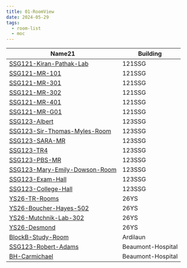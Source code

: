 ```yaml
---
title: 01-RoomView
date: 2024-05-29
tags:
  - room-list
  - moc
---
```


<table class="dataview table-view-table"><thead class="table-view-thead"><tr class="table-view-tr-header"><th class="table-view-th"><span>Name</span><span class="dataview small-text">21</span></th><th class="table-view-th"><span>Building</span></th></tr></thead><tbody class="table-view-tbody"><tr><td><span><a data-tooltip-position="top" aria-label="03-Resources/Rooms/SSG121-Kiran-Pathak-Lab.md" data-href="03-Resources/Rooms/SSG121-Kiran-Pathak-Lab.md" href="03-Resources/Rooms/SSG121-Kiran-Pathak-Lab.md" class="internal-link" target="_blank" rel="noopener">SSG121-Kiran-Pathak-Lab</a></span></td><td><span>121SSG</span></td></tr><tr><td><span><a data-tooltip-position="top" aria-label="03-Resources/Rooms/SSG121-MR-101.md" data-href="03-Resources/Rooms/SSG121-MR-101.md" href="03-Resources/Rooms/SSG121-MR-101.md" class="internal-link" target="_blank" rel="noopener">SSG121-MR-101</a></span></td><td><span>121SSG</span></td></tr><tr><td><span><a data-tooltip-position="top" aria-label="03-Resources/Rooms/SSG121-MR-301.md" data-href="03-Resources/Rooms/SSG121-MR-301.md" href="03-Resources/Rooms/SSG121-MR-301.md" class="internal-link" target="_blank" rel="noopener">SSG121-MR-301</a></span></td><td><span>121SSG</span></td></tr><tr><td><span><a data-tooltip-position="top" aria-label="03-Resources/Rooms/SSG121-MR-302.md" data-href="03-Resources/Rooms/SSG121-MR-302.md" href="03-Resources/Rooms/SSG121-MR-302.md" class="internal-link" target="_blank" rel="noopener">SSG121-MR-302</a></span></td><td><span>121SSG</span></td></tr><tr><td><span><a data-tooltip-position="top" aria-label="03-Resources/Rooms/SSG121-MR-401.md" data-href="03-Resources/Rooms/SSG121-MR-401.md" href="03-Resources/Rooms/SSG121-MR-401.md" class="internal-link" target="_blank" rel="noopener">SSG121-MR-401</a></span></td><td><span>121SSG</span></td></tr><tr><td><span><a data-tooltip-position="top" aria-label="03-Resources/Rooms/SSG121-MR-G01.md" data-href="03-Resources/Rooms/SSG121-MR-G01.md" href="03-Resources/Rooms/SSG121-MR-G01.md" class="internal-link" target="_blank" rel="noopener">SSG121-MR-G01</a></span></td><td><span>121SSG</span></td></tr><tr><td><span><a data-tooltip-position="top" aria-label="03-Resources/Rooms/SSG123-Albert.md" data-href="03-Resources/Rooms/SSG123-Albert.md" href="03-Resources/Rooms/SSG123-Albert.md" class="internal-link" target="_blank" rel="noopener">SSG123-Albert</a></span></td><td><span>123SSG</span></td></tr><tr><td><span><a data-tooltip-position="top" aria-label="03-Resources/Rooms/SSG123-Sir-Thomas-Myles-Room.md" data-href="03-Resources/Rooms/SSG123-Sir-Thomas-Myles-Room.md" href="03-Resources/Rooms/SSG123-Sir-Thomas-Myles-Room.md" class="internal-link" target="_blank" rel="noopener">SSG123-Sir-Thomas-Myles-Room</a></span></td><td><span>123SSG</span></td></tr><tr><td><span><a data-tooltip-position="top" aria-label="03-Resources/Rooms/SSG123-SARA-MR.md" data-href="03-Resources/Rooms/SSG123-SARA-MR.md" href="03-Resources/Rooms/SSG123-SARA-MR.md" class="internal-link" target="_blank" rel="noopener">SSG123-SARA-MR</a></span></td><td><span>123SSG</span></td></tr><tr><td><span><a data-tooltip-position="top" aria-label="03-Resources/Rooms/SSG123-TR4.md" data-href="03-Resources/Rooms/SSG123-TR4.md" href="03-Resources/Rooms/SSG123-TR4.md" class="internal-link" target="_blank" rel="noopener">SSG123-TR4</a></span></td><td><span>123SSG</span></td></tr><tr><td><span><a data-tooltip-position="top" aria-label="03-Resources/Rooms/SSG123-PBS-MR.md" data-href="03-Resources/Rooms/SSG123-PBS-MR.md" href="03-Resources/Rooms/SSG123-PBS-MR.md" class="internal-link" target="_blank" rel="noopener">SSG123-PBS-MR</a></span></td><td><span>123SSG</span></td></tr><tr><td><span><a data-tooltip-position="top" aria-label="03-Resources/Rooms/SSG123-Mary-Emily-Dowson-Room.md" data-href="03-Resources/Rooms/SSG123-Mary-Emily-Dowson-Room.md" href="03-Resources/Rooms/SSG123-Mary-Emily-Dowson-Room.md" class="internal-link" target="_blank" rel="noopener">SSG123-Mary-Emily-Dowson-Room</a></span></td><td><span>123SSG</span></td></tr><tr><td><span><a data-tooltip-position="top" aria-label="03-Resources/Rooms/SSG123-Exam-Hall.md" data-href="03-Resources/Rooms/SSG123-Exam-Hall.md" href="03-Resources/Rooms/SSG123-Exam-Hall.md" class="internal-link" target="_blank" rel="noopener">SSG123-Exam-Hall</a></span></td><td><span>123SSG</span></td></tr><tr><td><span><a data-tooltip-position="top" aria-label="03-Resources/Rooms/SSG123-College-Hall.md" data-href="03-Resources/Rooms/SSG123-College-Hall.md" href="03-Resources/Rooms/SSG123-College-Hall.md" class="internal-link" target="_blank" rel="noopener">SSG123-College-Hall</a></span></td><td><span>123SSG</span></td></tr><tr><td><span><a data-tooltip-position="top" aria-label="03-Resources/Rooms/YS26-TR-Rooms.md" data-href="03-Resources/Rooms/YS26-TR-Rooms.md" href="03-Resources/Rooms/YS26-TR-Rooms.md" class="internal-link" target="_blank" rel="noopener">YS26-TR-Rooms</a></span></td><td><span>26YS</span></td></tr><tr><td><span><a data-tooltip-position="top" aria-label="03-Resources/Rooms/YS26-Boucher-Hayes-502.md" data-href="03-Resources/Rooms/YS26-Boucher-Hayes-502.md" href="03-Resources/Rooms/YS26-Boucher-Hayes-502.md" class="internal-link" target="_blank" rel="noopener">YS26-Boucher-Hayes-502</a></span></td><td><span>26YS</span></td></tr><tr><td><span><a data-tooltip-position="top" aria-label="03-Resources/Rooms/YS26-Mutchnik-Lab-302.md" data-href="03-Resources/Rooms/YS26-Mutchnik-Lab-302.md" href="03-Resources/Rooms/YS26-Mutchnik-Lab-302.md" class="internal-link" target="_blank" rel="noopener">YS26-Mutchnik-Lab-302</a></span></td><td><span>26YS</span></td></tr><tr><td><span><a data-tooltip-position="top" aria-label="03-Resources/Rooms/YS26-Desmond.md" data-href="03-Resources/Rooms/YS26-Desmond.md" href="03-Resources/Rooms/YS26-Desmond.md" class="internal-link" target="_blank" rel="noopener">YS26-Desmond</a></span></td><td><span>26YS</span></td></tr><tr><td><span><a data-tooltip-position="top" aria-label="03-Resources/Rooms/BlockB-Study-Room.md" data-href="03-Resources/Rooms/BlockB-Study-Room.md" href="03-Resources/Rooms/BlockB-Study-Room.md" class="internal-link" target="_blank" rel="noopener">BlockB-Study-Room</a></span></td><td><span>Ardilaun</span></td></tr><tr><td><span><a data-tooltip-position="top" aria-label="03-Resources/Rooms/SSG123-Robert-Adams.md" data-href="03-Resources/Rooms/SSG123-Robert-Adams.md" href="03-Resources/Rooms/SSG123-Robert-Adams.md" class="internal-link" target="_blank" rel="noopener">SSG123-Robert-Adams</a></span></td><td><span>Beaumont-Hospital</span></td></tr><tr><td><span><a data-tooltip-position="top" aria-label="03-Resources/Rooms/BH-Carmichael.md" data-href="03-Resources/Rooms/BH-Carmichael.md" href="03-Resources/Rooms/BH-Carmichael.md" class="internal-link" target="_blank" rel="noopener">BH-Carmichael</a></span></td><td><span>Beaumont-Hospital</span></td></tr></tbody></table>